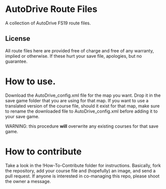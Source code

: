 # AutoDrive Route Files

A collection of AutoDrive FS19 route files.

## License

All route files here are provided free of charge and free of any warranty, implied or otherwise.  If these hurt your save file, apologies, but no guarantee.

# How to use.

Download the AutoDrive_config.xml file for the map you want.  Drop it in the save game folder that you are using for that map.  If you want to use a translated version of the course file, should it exist for that map, make sure to rename the downloaded file to AutoDrive_config.xml before adding it to your save game.

WARNING: this procedure **will** overwrite any existing courses for that save game. 

# How to contribute

Take a look in the !How-To-Contribute folder for instructions.  Basically, fork the repository, add your course file and (hopefully) an image, and send a pull request.  If anyone is interested in co-managing this repo, please shoot the owner a message.


